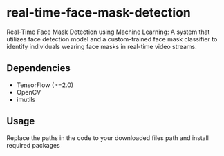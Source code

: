 # real-time-face-mask-detection
Real-Time Face Mask Detection using Machine Learning: A system that utilizes face detection model and a custom-trained face mask classifier to identify individuals wearing face masks in real-time video streams.

## Dependencies
- TensorFlow (>=2.0)
- OpenCV
- imutils

## Usage
Replace the paths in the code to your downloaded files path and install required packages
